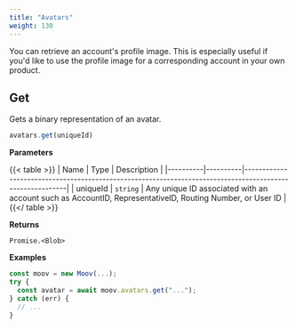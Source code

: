 ```yaml
---
title: "Avatars"
weight: 130
---
```


You can retrieve an account's profile image. This is especially useful if you'd like to use the profile image for a corresponding account in your own product.

## Get

Gets a binary representation of an avatar.

```javascript
avatars.get(uniqueId)
```

**Parameters**

{{< table >}}
| Name     | Type     | Description                                                                                              |
|----------|----------|----------------------------------------------------------------------------------------------------------|
| uniqueId | `string` | Any unique ID associated with an account such as AccountID, RepresentativeID, Routing Number, or User ID |
{{</ table >}}

**Returns**

`Promise.<Blob>`

**Examples**

```javascript
const moov = new Moov(...);
try {
  const avatar = await moov.avatars.get("...");
} catch (err) {
  // ...
}
```
